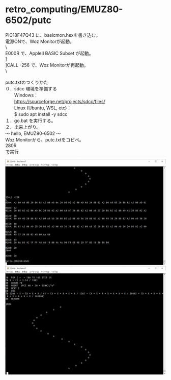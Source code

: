 # retro_computing/EMUZ80-6502/putc
PIC18F47Q43 に、basicmon.hexを書き込む。
\
電源ONで、Woz Monitorが起動。
\
\\
\
E000R で、AppleII BASIC Subset が起動。
\
]
\
]CALL -256 で、Woz Monitorが再起動。
\
\\
\
\
putc.txtのつくりかた
\
０．sdcc 環境を準備する
\
　　Windows：
\
　　https://sourceforge.net/projects/sdcc/files/
\
　　Linux (Ubuntu, WSL, etc)：
\
　　$ sudo apt install -y sdcc
\
１．go.bat を実行する。
\
２．出来上がり。
\
～ hello, EMUZ80-6502 ～
\
Woz Monitorから、putc.txtをコピペ。
\
280R
\
で実行

![putc](https://github.com/kadokuratsuyoshi/retro_computing/blob/main/EMUZ80-6502/putc/6502c.png)
![putc](https://github.com/kadokuratsuyoshi/retro_computing/blob/main/EMUZ80-6502/putc/6502bas.png)
